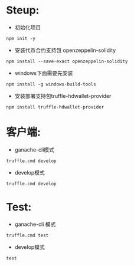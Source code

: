 # Steup:
* 初始化项目
```
npm init -y
```
* 安装代币合约支持包 openzeppelin-solidity
```
npm install --save-exact openzeppelin-solidity
```
* windows下面需要先安装
```
npm install -g windows-build-tools
```
* 安装部署支持包truffle-hdwallet-provider
```
npm install truffle-hdwallet-provider
```

# 客户端:
* ganache-cli模式
```
truffle.cmd develop  
```
* develop模式
```
truffle.cmd develop  
```
# Test:
* ganache-cli 模式
```
truffle.cmd test
```
* develop模式
```
test
```
